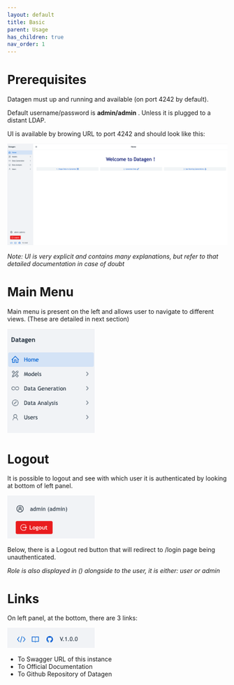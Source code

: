 ```yaml
---
layout: default
title: Basic
parent: Usage
has_children: true
nav_order: 1
---
```


# Prerequisites

Datagen must up and running and available (on port 4242 by default).

Default username/password is **admin/admin** . Unless it is plugged to a distant LDAP.

UI is available by browing URL to port 4242 and should look like this:

<img src="images/datagen_home.png" width="900">

_Note: UI is very explicit and contains many explanations, but refer to that detailed documentation in case of doubt_


# Main Menu

Main menu is present on the left and allows user to navigate to different views. (These are detailed in next section)

<img src="images/datagen_menu.png" width="200">


# Logout

It is possible to logout and see with which user it is authenticated by looking at bottom of left panel.

<img src="images/datagen_user.png" width="200">

Below, there is a Logout red button that will redirect to /login page being unauthenticated.

_Role is also displayed in () alongside to the user, it is either: user or admin_


# Links

On left panel, at the bottom, there are 3 links:

<img src="images/datagen_link.png" width="200">

- To Swagger URL of this instance
- To Official Documentation
- To Github Repository of Datagen

 